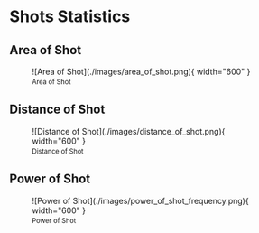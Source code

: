# Shots Statistics

## Area of Shot

<figure markdown>
  ![Area of Shot](./images/area_of_shot.png){ width="600" }
  <figcaption><small>Area of Shot</small></figcaption>
</figure>

## Distance of Shot

<figure markdown>
  ![Distance of Shot](./images/distance_of_shot.png){ width="600" }
  <figcaption><small>Distance of Shot</small></figcaption>
</figure>

## Power of Shot

<figure markdown>
  ![Power of Shot](./images/power_of_shot_frequency.png){ width="600" }
  <figcaption><small>Power of Shot</small></figcaption>
</figure>

